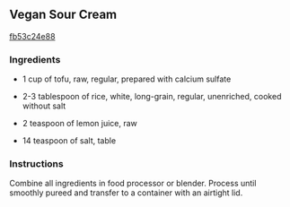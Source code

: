 ## Vegan Sour Cream

[fb53c24e88](http://www.food.com/recipe/vegan-sour-cream-498153)

### Ingredients

 - 1 cup of tofu, raw, regular, prepared with calcium sulfate

 - 2-3 tablespoon of rice, white, long-grain, regular, unenriched, cooked without salt

 - 2 teaspoon of lemon juice, raw

 - 14 teaspoon of salt, table

### Instructions

Combine all ingredients in food processor or blender. Process until smoothly pureed and transfer to a container with an airtight lid.